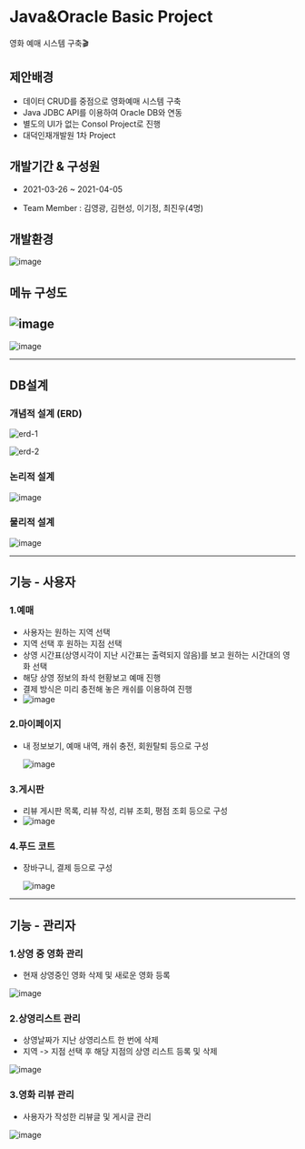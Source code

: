 # Java&Oracle Basic Project
영화 예매 시스템 구축🎬

## 제안배경
- 데이터 CRUD를 중점으로 영화예매 시스템 구축
- Java JDBC API를 이용하여 Oracle DB와 연동
- 별도의 UI가 없는 Consol Project로 진행
- 대덕인재개발원 1차 Project

## 개발기간 & 구성원

- 2021-03-26 ~ 2021-04-05

- Team Member : 김영광, 김현성, 이기정, 최진우(4명)



## 개발환경

![image](https://user-images.githubusercontent.com/70748105/113528403-70661400-95fb-11eb-9008-604dbc67bdf9.png)



## 메뉴 구성도

## ![image](https://user-images.githubusercontent.com/70748105/113526799-5970f300-95f6-11eb-8f06-40a48b60cc97.png)

![image](https://user-images.githubusercontent.com/70748105/113526883-a9e85080-95f6-11eb-9eda-63206594d6ef.png)


-------------------------
## DB설계

### 개념적 설계 (ERD)

![erd-1](https://user-images.githubusercontent.com/70748105/113526225-2cbbdc00-95f4-11eb-829b-1343118b3fae.PNG)

![erd-2](https://user-images.githubusercontent.com/70748105/113526237-3a716180-95f4-11eb-97e9-740b0bee34ed.PNG)



### 논리적 설계

![image](https://user-images.githubusercontent.com/70748105/113526980-f2077300-95f6-11eb-9b28-79b3431dae0d.png)



### 물리적 설계

![image](https://user-images.githubusercontent.com/70748105/113527010-0ba8ba80-95f7-11eb-82b5-75914abefb06.png)


--------------------------------
## 기능 - 사용자

### 1.예매

- 사용자는 원하는 지역 선택
- 지역 선택 후 원하는 지점 선택
- 상영 시간표(상영시각이 지난 시간표는 출력되지 않음)를 보고 원하는 시간대의 영화 선택
- 해당 상영 정보의 좌석 현황보고 예매 진행   
- 결제 방식은 미리 충전해 놓은 캐쉬를 이용하여 진행  
- ![image](https://user-images.githubusercontent.com/70748105/113527066-44e12a80-95f7-11eb-82ca-e75ebcf704e2.png)

### 2.마이페이지

- 내 정보보기, 예매 내역, 캐쉬 충전, 회원탈퇴 등으로 구성  

  ![image](https://user-images.githubusercontent.com/70748105/113527333-2f203500-95f8-11eb-934a-a3cb27d328db.png)

### 3.게시판

- 리뷰 게시판 목록, 리뷰 작성, 리뷰 조회, 평점 조회 등으로 구성  
- ![image](https://user-images.githubusercontent.com/70748105/113527304-1a43a180-95f8-11eb-824d-83895e4c724f.png)



### 4.푸드 코트

- 장바구니, 결제 등으로 구성

  ![image](https://user-images.githubusercontent.com/70748105/113527565-f6349000-95f8-11eb-86a0-12e556c0cbeb.png)
---------------------------------
## 기능 - 관리자

### 1.상영 중 영화 관리

- 현재 상영중인 영화 삭제 및 새로운 영화 등록

![image](https://user-images.githubusercontent.com/70748105/113527773-85da3e80-95f9-11eb-9f59-3d4d51c59556.png)

### 2.상영리스트 관리

- 상영날짜가 지난 상영리스트 한 번에 삭제
- 지역 -> 지점 선택 후 해당 지점의 상영 리스트 등록 및 삭제  

![image](https://user-images.githubusercontent.com/70748105/113527850-ccc83400-95f9-11eb-86d7-0e3ec4db9b33.png)



### 3.영화 리뷰 관리

- 사용자가 작성한 리뷰글 및 게시글 관리  

![image](https://user-images.githubusercontent.com/70748105/113527939-17e24700-95fa-11eb-94ac-bec6bc6a30ac.png)
